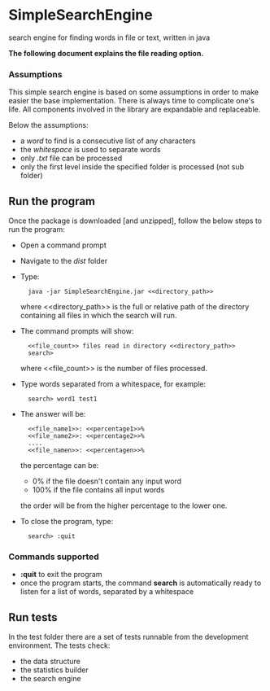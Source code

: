 # SimpleSearchEngine
search engine for finding words in file or text, written in java

**The following document explains the file reading option.**

### Assumptions
This simple search engine is based on some assumptions in order to make easier the base implementation.
There is always time to complicate one's life. All components involved in the library are expandable and replaceable.

Below the assumptions:

- a *word* to find is a consecutive list of any characters
- the *whitespace* is used to separate words
- only *.txt* file can be processed
- only the first level inside the specified folder is processed (not sub folder)

## Run the program
Once the package is downloaded [and unzipped], follow the below steps to run the program:

- Open a command prompt

- Navigate to the *dist* folder

- Type:
    
        java -jar SimpleSearchEngine.jar <<directory_path>>

    where <<directory_path>> is the full or relative path of the directory containing all files in which the search will run.
    
- The command prompts will show:

        <<file_count>> files read in directory <<directory_path>>
        search>
        
    where <<file_count>> is the number of files processed.

- Type words separated from a whitespace, for example:

        search> word1 test1
        
- The answer will be:

        <<file_name1>>: <<percentage1>>%
        <<file_name2>>: <<percentage2>>%
        ....
        <<file_namen>>: <<percentagen>>%
        
    the percentage can be:
    
    - 0% if the file doesn't contain any input word
    - 100% if the file contains all input words
    
    the order will be from the higher percentage to the lower one. 
        
- To close the program, type:

        search> :quit
 
 ### Commands supported
 
 - **:quit** to exit the program
 - once the program starts, the command **search** is automatically ready to listen for a list of words, separated by a whitespace 

 ## Run tests
 
In the test folder there are a set of tests runnable from the development environment.
The tests check:

- the data structure
- the statistics builder
- the search engine